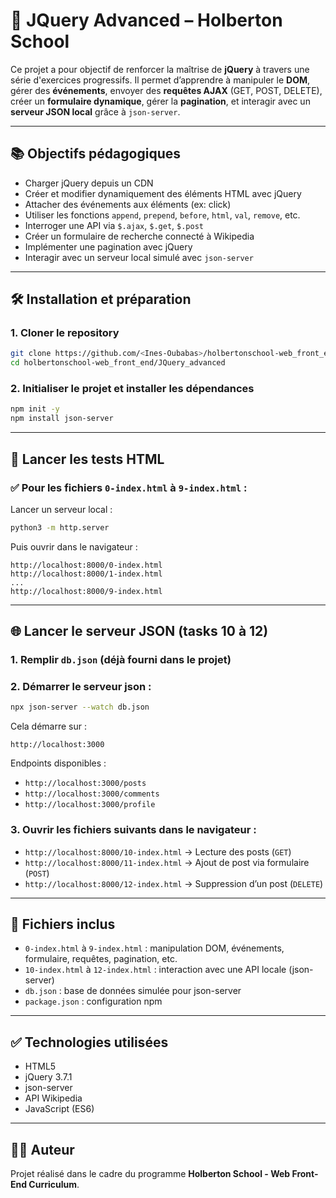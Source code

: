 # 📘 JQuery Advanced – Holberton School

Ce projet a pour objectif de renforcer la maîtrise de **jQuery** à travers une série d'exercices progressifs. Il permet d’apprendre à manipuler le **DOM**, gérer des **événements**, envoyer des **requêtes AJAX** (GET, POST, DELETE), créer un **formulaire dynamique**, gérer la **pagination**, et interagir avec un **serveur JSON local** grâce à `json-server`.

---

## 📚 Objectifs pédagogiques

- Charger jQuery depuis un CDN
- Créer et modifier dynamiquement des éléments HTML avec jQuery
- Attacher des événements aux éléments (ex: click)
- Utiliser les fonctions `append`, `prepend`, `before`, `html`, `val`, `remove`, etc.
- Interroger une API via `$.ajax`, `$.get`, `$.post`
- Créer un formulaire de recherche connecté à Wikipedia
- Implémenter une pagination avec jQuery
- Interagir avec un serveur local simulé avec `json-server`

---

## 🛠️ Installation et préparation

### 1. Cloner le repository

```bash
git clone https://github.com/<Ines-Oubabas>/holbertonschool-web_front_end.git
cd holbertonschool-web_front_end/JQuery_advanced
```

### 2. Initialiser le projet et installer les dépendances

```bash
npm init -y
npm install json-server
```

---

## 🚀 Lancer les tests HTML

### ✅ Pour les fichiers `0-index.html` à `9-index.html` :

Lancer un serveur local :

```bash
python3 -m http.server
```

Puis ouvrir dans le navigateur :

```
http://localhost:8000/0-index.html
http://localhost:8000/1-index.html
...
http://localhost:8000/9-index.html
```

---

## 🌐 Lancer le serveur JSON (tasks 10 à 12)

### 1. Remplir `db.json` (déjà fourni dans le projet)

### 2. Démarrer le serveur json :

```bash
npx json-server --watch db.json
```

Cela démarre sur :
```
http://localhost:3000
```

Endpoints disponibles :
- `http://localhost:3000/posts`
- `http://localhost:3000/comments`
- `http://localhost:3000/profile`

### 3. Ouvrir les fichiers suivants dans le navigateur :

- `http://localhost:8000/10-index.html` → Lecture des posts (`GET`)
- `http://localhost:8000/11-index.html` → Ajout de post via formulaire (`POST`)
- `http://localhost:8000/12-index.html` → Suppression d’un post (`DELETE`)

---

## 📂 Fichiers inclus

- `0-index.html` à `9-index.html` : manipulation DOM, événements, formulaire, requêtes, pagination, etc.
- `10-index.html` à `12-index.html` : interaction avec une API locale (json-server)
- `db.json` : base de données simulée pour json-server
- `package.json` : configuration npm

---

## ✅ Technologies utilisées

- HTML5
- jQuery 3.7.1
- json-server
- API Wikipedia
- JavaScript (ES6)

---

## 👨‍💻 Auteur

Projet réalisé dans le cadre du programme **Holberton School - Web Front-End Curriculum**.

